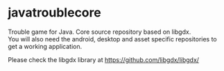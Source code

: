 # javatroublecore
Trouble game for Java. Core source repository based on libgdx.</br>
You will also need the android, desktop and asset specific repositories to get a working application.<p>

Please check the libgdx library at https://github.com/libgdx/libgdx/
